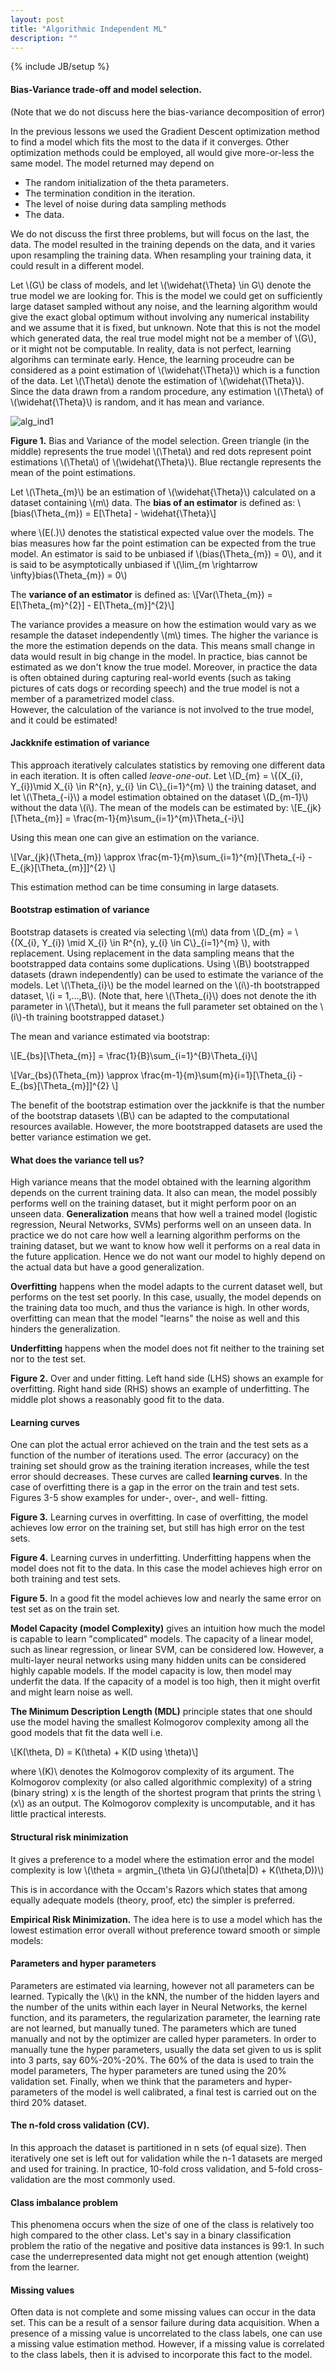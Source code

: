 ```yaml
---
layout: post
title: "Algorithmic Independent ML"
description: ""
---
```

{% include JB/setup %}


#### Bias-Variance trade-off and model selection.

(Note that we do not discuss here the bias-variance decomposition of error)

In the previous lessons we used the Gradient Descent optimization method to find a model which fits the most to the data if it converges. Other optimization methods could be employed, all would give more-or-less the same model.
The model returned may depend on
* The random initialization of the theta parameters.
* The termination condition in the iteration.
* The level of noise during data sampling methods
* The data.

We do not discuss the first three problems, but will focus on the last, the data.
The model resulted in the training depends on the data, and it varies upon resampling the training data. 
When resampling your training data, it could result in a different model. 

Let \\(G\\) be class of models, and let \\(\widehat{\Theta} \in G\\) denote the true model we are looking for. This is the model we could get on sufficiently large dataset sampled without any noise, and the learning algorithm would give the exact global optimum without involving any numerical instability and we assume that it is fixed, but unknown. Note that this is not the model which generated data, the real true model might not be a member of \\(G\\), or it might not be computable. In reality, data is not perfect, learning algorihms can terminate early. Hence, the learning proceudre can be considered as a point estimation of \\(\widehat{\Theta}\\) which is a function of the data. Let \\(\Theta\\) denote the estimation of \\(\widehat{\Theta}\\). Since the data drawn from a random procedure, any estimation \\(\Theta\\) of \\(\widehat{\Theta}\\) is random, and it has mean and variance.

![alg_ind1](./images/alg_ind1.png)

**Figure 1.** Bias and Variance of the model selection. Green triangle (in the middle) represents the true model \\(\Theta\\) and red dots represent point estimations \\(\Theta\\) of \\(\widehat{\Theta}\\). Blue rectangle represents the mean of the point estimations.

Let \\(\Theta_{m}\\) be an estimation of \\(\widehat{\Theta}\\) calculated on a dataset containing \\(m\\) data.
The **bias of an estimator** is defined as:
\\[bias(\Theta_{m}) = E[\Theta] - \widehat{\Theta}\\]

where \\(E(.)\\) denotes the statistical expected value over the models. The bias measures how far the point estimation can be expected from the true model. An estimator is said to be unbiased if \\(bias(\Theta_{m}) = 0\\), and it is said to be asymptotically unbiased if \\(\lim_{m \rightarrow \infty}bias(\Theta_{m}) = 0\\)

The **variance of an estimator** is defined as:
\\[Var(\Theta_{m}) = E[\Theta_{m}^{2}] - E[\Theta_{m}]^{2}\\]

The variance provides a measure on how the estimation would vary as we resample the dataset independently \\(m\\) times. The higher the variance is the more the estimation depends on the data. This means small change in data would result in big change in the model.
In practice, bias cannot be estimated as we don't know the true model. Moreover, in practice the data is often obtained during capturing real-world events (such as taking pictures of cats dogs or recording speech) and the true model is not a member of a parametrized model class.  
However, the calculation of the variance is not involved to the true model, and it could be estimated!

#### Jackknife estimation of variance

This approach iteratively calculates statistics by removing one different data in each iteration. It is often called *leave-one-out*. Let \\(D_{m} = \\{(X_{i}, Y_{i})\mid X_{i} \in R^{n}, y_{i} \in C\\}\_{i=1}^{m} \\) the training dataset, and let \\(\Theta_{-i}\\) a model estimation obtained on the dataset \\(D_{m-1}\\) without the data \\(i\\).
The mean of the models can be estimated by:
\\[E_{jk}[\Theta_{m}] = \frac{m-1}{m}\sum_{i=1}^{m}\Theta_{-i}\\]

Using this mean one can give an estimation on the variance.

\\[Var_{jk}(\Theta_{m}) \approx \frac{m-1}{m}\sum_{i=1}^{m}[\Theta_{-i} - E_{jk}[\Theta_{m}]]^{2} \\]

This estimation method can be time consuming in large datasets.

#### Bootstrap estimation of variance

Bootstrap datasets is created via selecting \\(m\\) data from \\(D_{m} = \\{(X_{i}, Y_{i}) \mid X_{i} \in R^{n}, y_{i} \in C\\}\_{i=1}^{m} \\), with replacement. Using replacement in the data sampling means that the bootstrapped data contains some duplications. Using \\(B\\) bootstrapped datasets (drawn independently) can be used to estimate the variance of the models. Let \\(\Theta_{i}\\) be the model learned on the \\(i\\)-th bootstrapped dataset, \\(i = 1,...,B\\). (Note that, here \\(\Theta_{i}\\) does not denote the ith parameter in \\(\Theta\\), but it means the full parameter set obtained on the \\(i\\)-th training bootstrapped dataset.)

The mean and variance estimated via bootstrap:

\\[E_{bs}[\Theta_{m}] = \frac{1}{B}\sum_{i=1}^{B}\Theta_{i}\\]

\\[Var_{bs}(\Theta_{m}) \approx \frac{m-1}{m}\sum{m}{i=1}[\Theta_{i} - E_{bs}[\Theta_{m}]]^{2} \\]

The benefit of the bootstrap estimation over the jackknife is that the number of the bootstrap datasets \\(B\\) can be adapted to the computational resources available. However, the more bootstrapped datasets are used the better variance estimation we get.


#### What does the variance tell us?

High variance means that the model obtained with the learning algorithm depends on the current training data. It also can mean, the model possibly performs well on the training dataset, but it might perform poor on an unseen data. **Generalization** means that how well a trained model (logistic regression, Neural Networks, SVMs) performs well on an unseen data. In practice we do not care how well a learning algorithm performs on the training dataset, but we want to know how well it performs on a real data in the future application. Hence we do not want our model to highly depend on the actual data but have a good generalization.

**Overfitting** happens when the model adapts to the current dataset well, but performs on the test set poorly. In this case, usually, the model depends on the training data too much, and thus the variance is high. In other words, overfitting can mean that the model "learns" the noise as well and this hinders the generalization. 

**Underfitting** happens when the model does not fit neither to the training set nor to the test set.

**Figure 2.** Over and under fitting. Left hand side (LHS) shows an example for overfitting. Right hand side (RHS) shows an example of underfitting. The middle plot shows a reasonably good fit to the data.

#### Learning curves

One can plot the actual error achieved on the train and the test sets as a function of the number of iterations used. The error (accuracy) on the training set should grow as the training iteration increases, while the test error should decreases. These curves are called **learning curves**. In the case of overfitting there is a gap in the error on the train and test sets.  Figures 3-5 show examples for under-, over-, and well- fitting.



**Figure 3.** Learning curves in overfitting. In case of overfitting, the model achieves low error on the training set, but still has high error on the test sets.


**Figure 4.** Learning curves in underfitting. Underfitting happens when the model does not fit to the data. In this case the model achieves high error on both training and test sets.


**Figure 5.** In a good fit the model achieves low and nearly the same error on test set as on the train set.

**Model Capacity (model Complexity)** gives an intuition how much the model is capable to learn "complicated" models. The capacity of a linear model, such as linear regression, or linear SVM, can be considered low. However, a multi-layer neural networks using many hidden units can be considered highly capable models. If the model capacity is low, then model may underfit the data. If the capacity of a model is too high, then it might overfit and might learn noise as well.


**The Minimum Description Length (MDL)** principle states that one should use the model having the smallest  Kolmogorov complexity among all the good models that fit the data well i.e.

\\[K(\theta, D) = K(\theta) + K(D using \theta)\\]

where \\(K)\\ denotes the Kolmogorov complexity of its argument. The Kolmogorov complexity (or also called algorithmic complexity) of a string (binary string) x is the length of the shortest program that prints the string \\(x\\) as an output. The Kolmogorov complexity is uncomputable, and it has little practical interests.


#### Structural risk minimization

It gives a preference to a model where the estimation error and the model complexity is low \\(\theta = argmin_{\theta \in G}(J(\theta|D) + K(\theta,D))\\)

This is in accordance with the Occam's Razors which states that among equally adequate  models (theory, proof, etc) the simpler is preferred.

**Empirical Risk Minimization.** The idea here is to use a model which has the lowest estimation error overall without preference toward smooth or simple models:


#### Parameters and hyper parameters

Parameters are estimated via learning, however not all parameters can be learned. Typically the \\(k\\) in the kNN, the number of the hidden layers and the number of the units within each layer in Neural Networks, the kernel function, and its parameters, the regularization parameter, the learning rate are not learned, but manually tuned. The parameters which are tuned manually and not by the optimizer are called hyper parameters.  In order to manually tune the hyper parameters, usually the data set given to us is split into 3 parts, say 60%-20%-20%. The 60% of the data is used to train the model parameters, 
The hyper parameters are tuned using the 20% validation set. Finally, when we think that the parameters and hyper-parameters of the model is well calibrated, a final test is carried out on the third 20% dataset.

#### The n-fold cross validation (CV). 

In this approach the dataset is partitioned in n sets (of equal size). Then iteratively one set is left out for validation while the n-1 datasets are merged and used for training. In practice, 10-fold cross validation, and 5-fold cross-validation are the most commonly used.

#### Class imbalance problem

This phenomena occurs when the size of one of the class is relatively too high compared to the other class. Let's say in a binary classification problem the ratio of the negative and positive data instances is 99:1. In such case the underrepresented data might not get enough attention (weight) from the learner.

#### Missing values
Often data is not complete and some missing values can occur in the data set. This can be a result of a sensor failure during data acquisition.
When a presence of a missing value is uncorrelated to the class labels, one can use a missing value estimation method. However, if a missing value is correlated to the class labels, then it is advised to incorporate this fact to the model.